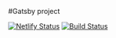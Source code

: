 #Gatsby project

[![Netlify Status](https://api.netlify.com/api/v1/badges/45588a03-34db-4cae-8212-e0af8e29b887/deploy-status)](https://app.netlify.com/sites/romantic-cori-a597df/deploys) 
[![Build Status](https://travis-ci.org/ripoul/gatsby-project.svg?branch=master)](https://travis-ci.org/ripoul/gatsby-project)

